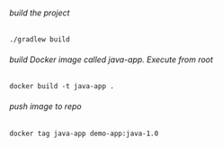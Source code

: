 ###### build the project

    ./gradlew build

###### build Docker image called java-app. Execute from root

    docker build -t java-app .

###### push image to repo 

    docker tag java-app demo-app:java-1.0
    
